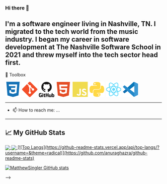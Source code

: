 ### Hi there 👋
I'm a software engineer living in Nashville, TN. I migrated to the tech world from the music industry. I began my career in software development at The Nashville Software School in 2021 and threw myself into the tech sector head first.
---

🧰 Toolbox

<img src="https://raw.githubusercontent.com/devicons/devicon/2ae2a900d2f041da66e950e4d48052658d850630/icons/css3/css3-plain.svg" alt="css logo" width="50" height="50" /> <img src="https://raw.githubusercontent.com/devicons/devicon/2ae2a900d2f041da66e950e4d48052658d850630/icons/git/git-plain.svg" alt="git logo" width="50" height="50" /> <img src="https://raw.githubusercontent.com/devicons/devicon/2ae2a900d2f041da66e950e4d48052658d850630/icons/github/github-original-wordmark.svg" alt="github logo" width ="50" height="50" /> <img src="https://raw.githubusercontent.com/devicons/devicon/2ae2a900d2f041da66e950e4d48052658d850630/icons/html5/html5-plain.svg" alt="html5 logo" width="50" height="50" /> <img src="https://raw.githubusercontent.com/devicons/devicon/2ae2a900d2f041da66e950e4d48052658d850630/icons/javascript/javascript-plain.svg" alt="javascript logo" width="50" height="50" /> <img src="https://raw.githubusercontent.com/devicons/devicon/2ae2a900d2f041da66e950e4d48052658d850630/icons/python/python-plain.svg" alt="python logo" width="50" height="50" /> <img src="https://raw.githubusercontent.com/devicons/devicon/2ae2a900d2f041da66e950e4d48052658d850630/icons/react/react-original.svg" alt="react logo" width="50" height="50" /> <img src="https://raw.githubusercontent.com/devicons/devicon/2ae2a900d2f041da66e950e4d48052658d850630/icons/vscode/vscode-original.svg" alt="vs code logo" width="50" height="50" /> 

---

- 📫 How to reach me: ...

---

## &#x1f4c8; My GitHub Stats

<a href="https://github.com/MatthewSingler/MatthewSingler">
  <img align="center" src="https://github-readme-stats.vercel.app/api/top-lang/?
username=MatthewSingler&title_color=ffffff&text_color=c9cacc&icon_color=icon_color=2bbc8a&bg_color=1d1f21"
       </a>
<a href="https://github.com/MatthewSingler/MatthewSingler">
  <img align="center" src="https://github-readme-stats.vercel.app/api?
username=MatthewSingler&show_icons=true&line_height=27&count_private=true&title_color=ffffff&text_color=c9cacc&icon_color=icon_color=2bbc8a&bg_color=1d1f21"
       </a>
[![Top Langs](https://github-readme-stats.vercel.app/api/top-langs/?username=<MatthewSingler>&theme=radical)](https://github.com/anuraghazra/github-readme-stats)

[![MatthewSingler GitHub stats](https://github-readme-stats.vercel.app/api?username=<MatthewSingler>&theme=radical)](https://github.com/anuraghazra/github-readme-stats)

-->
